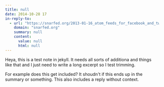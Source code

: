 ```yaml
---
title: null
date: 2014-10-28 17
in-reply-to:
  - url: "https://snarfed.org/2013-01-16_atom_feeds_for_facebook_and_twitter"
    domain: "snarfed.org"
    summary: null
    content:
      value: null
      html: null
---
```


Heya, this is a test note in jekyll.  It needs all sorts of additiona and things like that and I just need to write a long excerpt so I test trimming.

For example does this get included?  It shoudn't if this ends up in the summary or something.  This also includes a reply without context.

